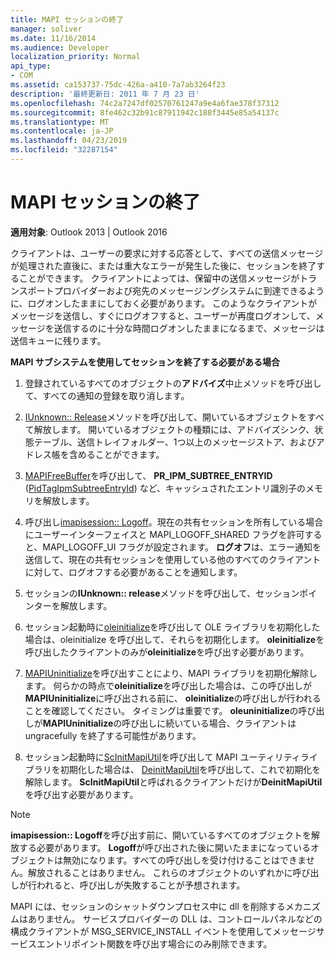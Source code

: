 ```yaml
---
title: MAPI セッションの終了
manager: soliver
ms.date: 11/16/2014
ms.audience: Developer
localization_priority: Normal
api_type:
- COM
ms.assetid: ca153737-75dc-426a-a410-7a7ab3264f23
description: '最終更新日: 2011 年 7 月 23 日'
ms.openlocfilehash: 74c2a7247df02570761247a9e4a6fae378f37312
ms.sourcegitcommit: 8fe462c32b91c87911942c188f3445e85a54137c
ms.translationtype: MT
ms.contentlocale: ja-JP
ms.lasthandoff: 04/23/2019
ms.locfileid: "32287154"
---
```

# <a name="ending-a-mapi-session"></a>MAPI セッションの終了

  
  
**適用対象**: Outlook 2013 | Outlook 2016 
  
クライアントは、ユーザーの要求に対する応答として、すべての送信メッセージが処理された直後に、または重大なエラーが発生した後に、セッションを終了することができます。 クライアントによっては、保留中の送信メッセージがトランスポートプロバイダーおよび宛先のメッセージングシステムに到達できるように、ログオンしたままにしておく必要があります。 このようなクライアントがメッセージを送信し、すぐにログオフすると、ユーザーが再度ログオンして、メッセージを送信するのに十分な時間ログオンしたままになるまで、メッセージは送信キューに残ります。
  
 **MAPI サブシステムを使用してセッションを終了する必要がある場合**
  
1. 登録されているすべてのオブジェクトの**アドバイズ**中止メソッドを呼び出して、すべての通知の登録を取り消します。 
    
2. [IUnknown:: Release](https://msdn.microsoft.com/library/ms682317%28VS.85%29.aspx)メソッドを呼び出して、開いているオブジェクトをすべて解放します。 開いているオブジェクトの種類には、アドバイズシンク、状態テーブル、送信トレイフォルダー、1つ以上のメッセージストア、およびアドレス帳を含めることができます。 
    
3. [MAPIFreeBuffer](mapifreebuffer.md)を呼び出して、 **PR_IPM_SUBTREE_ENTRYID** ([PidTagIpmSubtreeEntryId](pidtagipmsubtreeentryid-canonical-property.md)) など、キャッシュされたエントリ識別子のメモリを解放します。
    
4. 呼び出し[imapisession:: Logoff](imapisession-logoff.md)。現在の共有セッションを所有している場合にユーザーインターフェイスと MAPI_LOGOFF_SHARED フラグを許可すると、MAPI_LOGOFF_UI フラグが設定されます。 **ログオフ**は、エラー通知を送信して、現在の共有セッションを使用している他のすべてのクライアントに対して、ログオフする必要があることを通知します。 
    
5. セッションの**IUnknown:: release**メソッドを呼び出して、セッションポインターを解放します。 
    
6. セッション起動時に[oleinitialize](https://msdn.microsoft.com/library/ms690134%28v=VS.85%29.aspx)を呼び出して OLE ライブラリを初期化した場合は、oleinitialize [](https://msdn.microsoft.com/library/ms691326%28VS.85%29.aspx)を呼び出して、それらを初期化します。 **oleinitialize**を呼び出したクライアントのみが**oleinitialize**を呼び出す必要があります。 
    
7. [MAPIUninitialize](mapiuninitialize.md)を呼び出すことにより、MAPI ライブラリを初期化解除します。 何らかの時点で**oleinitialize**を呼び出した場合は、この呼び出しが**MAPIUninitialize**に呼び出される前に、 **oleinitialize**の呼び出しが行われることを確認してください。 タイミングは重要です。 **oleuninitialize**の呼び出しが**MAPIUninitialize**の呼び出しに続いている場合、クライアントは ungracefully を終了する可能性があります。 
    
8. セッション起動時に[ScInitMapiUtil](scinitmapiutil.md)を呼び出して MAPI ユーティリティライブラリを初期化した場合は、 [DeinitMapiUtil](deinitmapiutil.md)を呼び出して、これで初期化を解除します。 **ScInitMapiUtil**と呼ばれるクライアントだけが**DeinitMapiUtil**を呼び出す必要があります。
    
> [!NOTE]
> **imapisession:: Logoff**を呼び出す前に、開いているすべてのオブジェクトを解放する必要があります。 **Logoff**が呼び出された後に開いたままになっているオブジェクトは無効になります。すべての呼び出しを受け付けることはできません。解放されることはありません。 これらのオブジェクトのいずれかに呼び出しが行われると、呼び出しが失敗することが予想されます。 
  
 MAPI には、セッションのシャットダウンプロセス中に dll を削除するメカニズムはありません。 サービスプロバイダーの DLL は、コントロールパネルなどの構成クライアントが MSG_SERVICE_INSTALL イベントを使用してメッセージサービスエントリポイント関数を呼び出す場合にのみ削除できます。 
  

